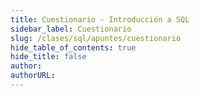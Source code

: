 ```yaml
---
title: Cuestionario - Introducción a SQL
sidebar_label: Cuestionario
slug: /clases/sql/apuntes/cuestionario
hide_table_of_contents: true
hide_title: false
author: 
authorURL: 
---
```

